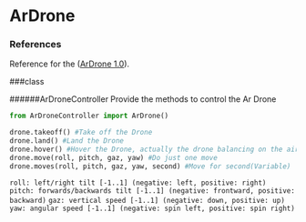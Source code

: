 ArDrone
=======

### References 
Reference for the ([ArDrone 1.0](http://en.wikipedia.org/wiki/Parrot_AR.Drone)).

###class

######ArDroneController 
Provide the methods to control the Ar Drone

```python
from ArDroneController import ArDrone()

drone.takeoff() #Take off the Drone
drone.land() #Land the Drone
drone.hover() #Hover the Drone, actually the drone balancing on the air 
drone.move(roll, pitch, gaz, yaw) #Do just one move
drone.moves(roll, pitch, gaz, yaw, second) #Move for second(Variable)
```
`roll: left/right tilt [-1..1] (negative: left, positive: right)`                 
`pitch: forwards/backwards tilt [-1..1] (negative: frontward, positive: backward)`
`gaz: vertical speed [-1..1] (negative: down, positive: up)`                      
`yaw: angular speed [-1..1] (negative: spin left, positive: spin right)` 
